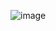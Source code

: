 
![image](https://github.com/Tian-YS/Base-learning/assets/44202506/69f0876c-b0a8-4e9b-a1a2-f0455859b511)
